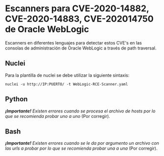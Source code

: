 # Escanners para CVE-2020-14882, CVE-2020-14883, CVE-202014750 de Oracle WebLogic

Escanners en diferentes lenguajes para detectar estos CVE's en las consolas de administración de Oracle WebLogic a través de path traversal.

## Nuclei
Para la plantilla de nuclei se debe utilizar la siguiente sintaxis:

```shell
nuclei -u http://IP:PUERTO/ -t WebLogic-RCE-Scanner.yaml
```

## Python
***¡Importante!***
*Existen errores cuando se procesa el archivo de hosts por lo que se recomienda probar uno a uno* (Por corregir).


## Bash
***¡Importante!***
*Existen errores cuando se le da por argumento un archivo con las urls a probar por lo que se recomienda probar una a una* (Por corregir).
